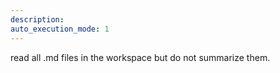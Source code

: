 ```yaml
---
description: 
auto_execution_mode: 1
---
```


read all .md files in the workspace but do not summarize them.